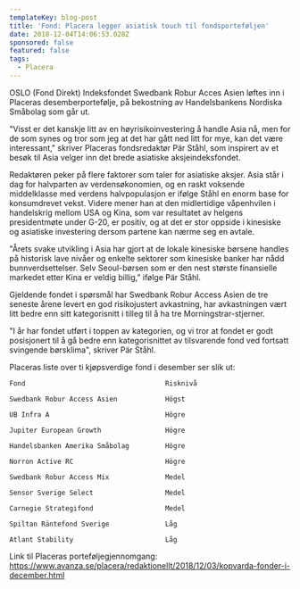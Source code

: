```yaml
---
templateKey: blog-post
title: 'Fond: Placera legger asiatisk touch til fondsporteføljen'
date: 2018-12-04T14:06:53.028Z
sponsored: false
featured: false
tags:
  - Placera
---
```

OSLO (Fond Direkt) Indeksfondet Swedbank Robur Acces Asien løftes inn i Placeras desemberportefølje, på bekostning av Handelsbankens Nordiska Småbolag som går ut.

"Visst er det kanskje litt av en høyrisikoinvestering å handle Asia nå, men for de som synes og tror som jeg at det har gått ned litt for mye, kan det være interessant," skriver Placeras fondsredaktør Pär Ståhl, som inspirert av et besøk til Asia velger inn det brede asiatiske aksjeindeksfondet.

Redaktøren peker på flere faktorer som taler for asiatiske aksjer. Asia står i dag for halvparten av verdensøkonomien, og en raskt voksende middelklasse med verdens halvpopulasjon er ifølge Ståhl en enorm base for konsumdrevet vekst. Videre mener han at den midlertidige våpenhvilen i handelskrig mellom USA og Kina, som var resultatet av helgens presidentmøte under G-20, er positiv, og at det er stor oppside i kinesiske og asiatiske investering dersom partene kan nærme seg en avtale.

"Årets svake utvikling i Asia har gjort at de lokale kinesiske børsene handles på historisk lave nivåer og enkelte sektorer som kinesiske banker har nådd bunnverdsettelser. Selv Seoul-børsen som er den nest største finansielle markedet etter Kina er veldig billig," ifølge Pär Ståhl.

Gjeldende fondet i spørsmål har Swedbank Robur Access Asien de tre seneste årene levert en god risikojustert avkastning, har avkastningen vært litt bedre enn sitt kategorisnitt i tilleg til å ha tre Morningstrar-stjerner.

"I år har fondet utført i toppen av kategorien, og vi tror at fondet er godt posisjonert til å gå bedre enn kategorisnittet av tilsvarende fond ved fortsatt svingende børsklima", skriver Pär Ståhl.

Placeras liste over ti kjøpsverdige fond i desember ser slik ut:

```
Fond                                   Risknivå                

Swedbank Robur Access Asien            Högst                   

UB Infra A                             Högre                   

Jupiter European Growth                Högre                   

Handelsbanken Amerika Småbolag         Högre                   

Norron Active RC                       Högre                   

Swedbank Robur Access Mix              Medel                   

Sensor Sverige Select                  Medel                   

Carnegie Strategifond                  Medel                   

Spiltan Räntefond Sverige              Låg                     

Atlant Stability                       Låg                     
```

Link til Placeras porteføljegjennomgang:  <https://www.avanza.se/placera/redaktionellt/2018/12/03/kopvarda-fonder-i-december.html>

